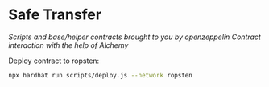 # Safe Transfer

_Scripts and base/helper contracts brought to you by openzeppelin_
_Contract interaction with the help of Alchemy_

Deploy contract to ropsten:

```bash
npx hardhat run scripts/deploy.js --network ropsten
```
